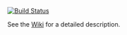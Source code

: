 [![Build Status](https://travis-ci.org/mgerhardy/simpleai.svg?branch=master)](https://travis-ci.org/mgerhardy/simpleai)

See the [Wiki](https://github.com/mgerhardy/simpleai/wiki) for a detailed description.